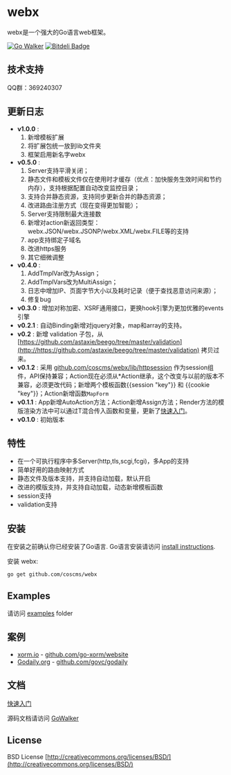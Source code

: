 # webx

webx是一个强大的Go语言web框架。

[![Go Walker](http://gowalker.org/api/v1/badge)](http://gowalker.org/github.com/coscms/webx) [![Bitdeli Badge](https://d2weczhvl823v0.cloudfront.net/go-webx/webx/trend.png)](https://bitdeli.com/free "Bitdeli Badge")

## 技术支持

QQ群：369240307

## 更新日志
* **v1.0.0** : 
	1. 新增模板扩展
	2. 将扩展包统一放到lib文件夹
	3. 框架启用新名字webx
* **v0.5.0** : 
	1. Server支持平滑关闭；
	2. 静态文件和模板文件仅在使用时才缓存（优点：加快服务生效时间和节约内存），支持根据配置自动改变监控目录；
	3. 支持合并静态资源，支持同步更新合并的静态资源；
	4. 改进路由注册方式（现在变得更加智能）；
	5. Server支持限制最大连接数
	6. 新增对action新返回类型：webx.JSON/webx.JSONP/webx.XML/webx.FILE等的支持
	7. app支持绑定子域名
	8. 改进https服务
	9. 其它细微调整
* **v0.4.0** : 
	1. AddTmplVar改为Assign；
	2. AddTmplVars改为MultiAssign；
	3. 日志中增加IP、页面字节大小以及耗时记录（便于查找恶意访问来源）；
	4. 修复bug
* **v0.3.0** : 增加对称加密、XSRF通用接口，更换hook引擎为更加优雅的events引擎
* **v0.2.1** : 自动Binding新增对jquery对象，map和array的支持。
* **v0.2** : 新增 validation 子包，从 [https://github.com/astaxie/beego/tree/master/validation](http://https://github.com/astaxie/beego/tree/master/validation) 拷贝过来。
* **v0.1.2** : 采用 [github.com/coscms/webx/lib/httpsession](http://github.com/coscms/webx/lib/httpsession) 作为session组件，API保持兼容；Action现在必须从*Action继承，这个改变与以前的版本不兼容，必须更改代码；新增两个模板函数{{session "key"}} 和 {{cookie "key"}}；Action新增函数`MapForm`
* **v0.1.1** : App新增AutoAction方法；Action新增Assign方法；Render方法的模版渲染方法中可以通过T混合传入函数和变量，更新了[快速入门](https://github.com/coscms/webx/tree/master/docs/intro.md)。
* **v0.1.0** : 初始版本

## 特性

* 在一个可执行程序中多Server(http,tls,scgi,fcgi)，多App的支持
* 简单好用的路由映射方式
* 静态文件及版本支持，并支持自动加载，默认开启
* 改进的模版支持，并支持自动加载，动态新增模板函数
* session支持
* validation支持

## 安装

在安装之前确认你已经安装了Go语言. Go语言安装请访问 [install instructions](http://golang.org/doc/install.html). 

安装 webx:

    go get github.com/coscms/webx

## Examples

请访问 [examples](https://github.com/coscms/webx/tree/master/examples) folder

## 案例

* [xorm.io](http://xorm.io) - [github.com/go-xorm/website](http://github.com/go-xorm/website)
* [Godaily.org](http://godaily.org) - [github.com/govc/godaily](http://github.com/govc/godaily)

## 文档

[快速入门](https://github.com/coscms/webx/tree/master/docs/intro.md)

源码文档请访问 [GoWalker](http://gowalker.org/github.com/coscms/webx)

## License
BSD License
[http://creativecommons.org/licenses/BSD/](http://creativecommons.org/licenses/BSD/)



